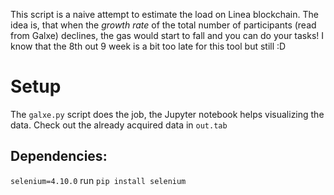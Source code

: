This script is a naive attempt to estimate the load on Linea blockchain. The idea is, that when the *growth rate* of the total number of participants (read from Galxe) 
declines, the gas would start to fall and you can do your tasks!
I know that the 8th out 9 week is a bit too late for this tool but still :D
# Setup

The `galxe.py` script does the job, the Jupyter notebook helps visualizing the data. Check out the already acquired data in `out.tab`
## Dependencies:
`selenium=4.10.0`
run `pip install selenium`
	
